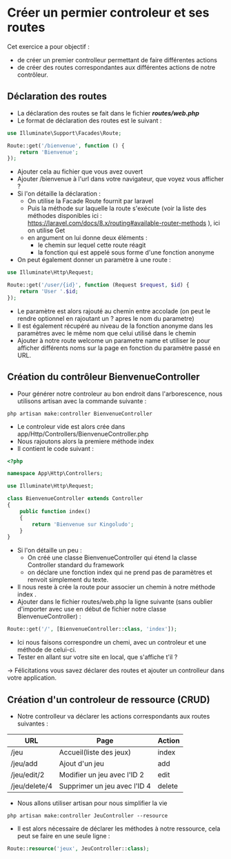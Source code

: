 # Créer un permier controleur et ses routes

Cet exercice a pour objectif : 

* de créer un premier controlleur permettant de faire différentes actions
* de créer des routes correspondantes aux différentes actions de notre contrôleur.

## Déclaration des routes 

* La déclaration des routes se fait dans le fichier ***routes/web.php***
* Le format de déclaration des routes est le suivant : 
```php
use Illuminate\Support\Facades\Route;

Route::get('/bienvenue', function () {
    return 'Bienvenue';
});
```
* Ajouter cela au fichier que vous avez ouvert
* Ajouter /bienvenue à l'url dans votre navigateur, que voyez vous afficher ?
* Si l'on détaille la déclaration : 
    * On utilise la Facade Route fournit par laravel
    * Puis la méthode sur laquelle la route s'exécute (voir la liste des méthodes disponibles ici : https://laravel.com/docs/8.x/routing#available-router-methods ), ici on utilise Get
    * en argument on lui donne deux éléments : 
        * le chemin sur lequel cette route réagit
        * la fonction qui est appelé sous forme d'une fonction anonyme
* On peut également donner un paramètre à une route : 
```php
use Illuminate\Http\Request;

Route::get('/user/{id}', function (Request $request, $id) {
    return 'User '.$id;
});
```
* Le paramètre est alors rajouté au chemin entre accolade (on peut le rendre optionnel en rajoutant un ? apres le nom du parametre)
* Il est également récupéré au niveau de la fonction anonyme dans les paramètres avec le même nom que celui utilisé dans le chemin
* Ajouter à notre route welcome un parametre name et utiliser le pour afficher différents noms sur la page en fonction du paramètre passé en URL.


## Création du contrôleur BienvenueController

* Pour générer notre controleur au bon endroit dans l'arborescence, nous utilisons artisan avec la commande suivante :
```
php artisan make:controller BienvenueController
```
* Le controleur vide est alors crée dans app/Http/Controllers/BienvenueController.php
* Nous rajoutons alors la premiere méthode index
* Il contient le code suivant :
``` php
<?php

namespace App\Http\Controllers;

use Illuminate\Http\Request;

class BienvenueController extends Controller
{
    public function index()
    {
        return 'Bienvenue sur Kingoludo';
    }
}
```
* Si l'on détaille un peu : 
    * On créé une classe BienvenueController qui étend la classe Controller standard du framework
    * on déclare une fonction index qui ne prend pas de paramètres et renvoit simplement du texte. 
* Il nous reste à crée la route pour associer un chemin à notre méthode index . 
* Ajouter dans le fichier routes/web.php la ligne suivante (sans oublier d'importer avec use en début de fichier notre classe BienvenueController) :
```php
Route::get('/', [BienvenueController::class, 'index']);
```
* Ici nous faisons correspondre un chemi, avec un controleur et une méthode de celui-ci.
* Tester en allant sur votre site en local, que s'affiche t'il ?

-> Félicitations vous savez déclarer des routes et ajouter un controlleur dans votre application.

## Création d'un controleur de ressource (CRUD)

* Notre controlleur va déclarer les actions correspondants aux routes suivantes :

| URL  | Page  | Action  |
|---|---|---|
| /jeu  | Accueil(liste des jeux)  | index  |
| /jeu/add  | Ajout d'un jeu  | add  |
| /jeu/edit/2 | Modifier un jeu avec l'ID 2  | edit  |
| /jeu/delete/4 | Supprimer un jeu avec l'ID 4 | delete |

* Nous allons utiliser artisan pour nous simplifier la vie 
```
php artisan make:controller JeuController --resource
```
* Il est alors nécessaire de déclarer les méthodes à notre ressource, cela peut se faire en une seule ligne : 
```php
Route::resource('jeux', JeuController::class);
```
